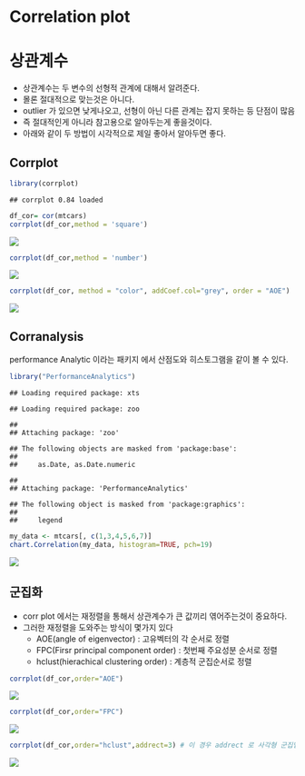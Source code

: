 Correlation plot
================

# 상관계수

  - 상관계수는 두 변수의 선형적 관계에 대해서 알려준다. <br>
  - 몰론 절대적으로 맞는것은 아니다. <br>
  - outlier 가 있으면 낮게나오고, 선형이 아닌 다른 관계는 잡지 못하는 등 단점이 많음 <br>
  - 즉 절대적인게 아니라 참고용으로 알아두는게 좋을것이다. <br>
  - 아래와 같이 두 방법이 시각적으로 제일 좋아서 알아두면 좋다. <br>

## Corrplot

``` r
library(corrplot)
```

    ## corrplot 0.84 loaded

``` r
df_cor= cor(mtcars)
corrplot(df_cor,method = 'square')
```

![](Vis_corrplot_files/figure-gfm/unnamed-chunk-1-1.png)<!-- -->

``` r
corrplot(df_cor,method = 'number')
```

![](Vis_corrplot_files/figure-gfm/unnamed-chunk-1-2.png)<!-- -->

``` r
corrplot(df_cor, method = "color", addCoef.col="grey", order = "AOE")
```

![](Vis_corrplot_files/figure-gfm/unnamed-chunk-1-3.png)<!-- -->

## Corranalysis

performance Analytic 이라는 패키지 에서 산점도와 히스토그램을 같이 볼 수 있다.

``` r
library("PerformanceAnalytics")
```

    ## Loading required package: xts

    ## Loading required package: zoo

    ## 
    ## Attaching package: 'zoo'

    ## The following objects are masked from 'package:base':
    ## 
    ##     as.Date, as.Date.numeric

    ## 
    ## Attaching package: 'PerformanceAnalytics'

    ## The following object is masked from 'package:graphics':
    ## 
    ##     legend

``` r
my_data <- mtcars[, c(1,3,4,5,6,7)]
chart.Correlation(my_data, histogram=TRUE, pch=19)
```

![](Vis_corrplot_files/figure-gfm/unnamed-chunk-2-1.png)<!-- -->

## 군집화

  - corr plot 에서는 재정렬을 통해서 상관계수가 큰 값끼리 엮어주는것이 중요하다. <br>
  - 그러한 재정렬을 도와주는 방식이 몇가지 있다 <br>
      - AOE(angle of eigenvector) : 고유벡터의 각 순서로 정렬
      - FPC(Firsr principal component order) : 첫번째 주요성분 순서로 정렬
      - hclust(hierachical clustering order) : 계층적 군집순서로 정렬

<!-- end list -->

``` r
corrplot(df_cor,order="AOE")
```

![](Vis_corrplot_files/figure-gfm/unnamed-chunk-3-1.png)<!-- -->

``` r
corrplot(df_cor,order="FPC")
```

![](Vis_corrplot_files/figure-gfm/unnamed-chunk-3-2.png)<!-- -->

``` r
corrplot(df_cor,order="hclust",addrect=3) # 이 경우 addrect 로 사각형 군집맵 가능
```

![](Vis_corrplot_files/figure-gfm/unnamed-chunk-3-3.png)<!-- -->
